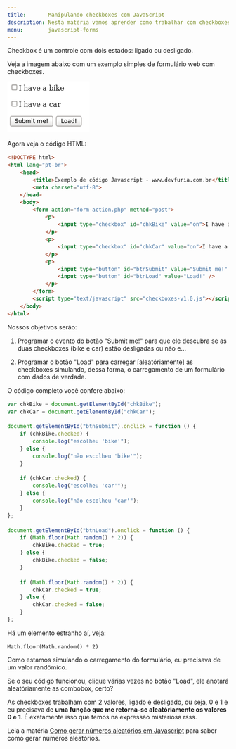 ```yaml
---
title:       Manipulando checkboxes com JavaScript
description: Nesta matéria vamos aprender como trabalhar com checkboxes através do JavaScript
menu:        javascript-forms
---
```


Checkbox é um controle com dois estados: ligado ou desligado.

Veja a imagem abaixo com um exemplo simples de formulário web com checkboxes.

![imagem ilustrando checkboxes](form-checkboxes.png "imagem ilustrando checkboxes")

Agora veja o código HTML:

```html
<!DOCTYPE html>
<html lang="pt-br">
    <head>
        <title>Exemplo de código Javascript - www.devfuria.com.br</title>
        <meta charset="utf-8">
    </head>
    <body>
        <form action="form-action.php" method="post">
            <p>
                <input type="checkbox" id="chkBike" value="on">I have a bike
            </p>
            <p>
                <input type="checkbox" id="chkCar" value="on">I have a car
            </p>
            <p>
                <input type="button" id="btnSubmit" value="Submit me!" />
                <input type="button" id="btnLoad" value="Load!" />
            </p>
        </form>
        <script type="text/javascript" src="checkboxes-v1.0.js"></script>
    </body>
</html>
```

Nossos objetivos serão:

1. Programar o evento do botão "Submit me!" para que ele descubra se as duas checkboxes (bike e car) estão desligadas ou não e...

2. Programar o botão "Load" para carregar [aleatóriamente] as checkboxes simulando, dessa forma, o carregamento de um
formulário com dados de verdade.

O código completo você confere abaixo:

```javascript
var chkBike = document.getElementById("chkBike");
var chkCar = document.getElementById("chkCar");

document.getElementById("btnSubmit").onclick = function () {
    if (chkBike.checked) {
        console.log("escolheu 'bike'");
    } else {
        console.log("não escolheu 'bike'");
    }

    if (chkCar.checked) {
        console.log("escolheu 'car'");
    } else {
        console.log("não escolheu 'car'");
    }
};

document.getElementById("btnLoad").onclick = function () {
    if (Math.floor(Math.random() * 2)) {
        chkBike.checked = true;
    } else {
        chkBike.checked = false;
    }

    if (Math.floor(Math.random() * 2)) {
        chkCar.checked = true;
    } else {
        chkCar.checked = false;
    }
};
```

Há um elemento estranho aí, veja:

    Math.floor(Math.random() * 2)

Como estamos simulando o carregamento do formulário, eu precisava de um valor randômico.

Se o seu código funcionou, clique várias vezes no botão "Load", ele anotará aleatóriamente as combobox, certo?

As checkboxes trabalham com 2 valores, ligado e desligado, ou seja, 0 e 1 e eu precisava de __uma função que me retorna-se
aleatóriamente os valores 0 e 1__. É exatamente isso que temos na expressão misteriosa rsss.

Leia a matéria [Como gerar números aleatórios em Javascript](/javascript/numeros-aleatorios/) para saber como gerar números aleatórios.